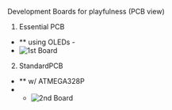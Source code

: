 Development Boards for playfulness (PCB view)
1.  Essential PCB
  - ** using OLEDs -
  - ![1st Board](./firstBoard.png)
2.  StandardPCB
  - ** w/ ATMEGA328P
  -  - ![2nd Board](./secondBoard.png)
